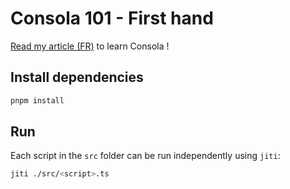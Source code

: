 # Consola 101 - First hand

[Read my article (FR)](https://esteban-soubiran.site/articles/consola-101-premiere-prise-en-main/) to learn Consola !

## Install dependencies

```bash
pnpm install
```

## Run

Each script in the `src` folder can be run independently using `jiti`:

```bash
jiti ./src/<script>.ts
```
